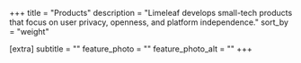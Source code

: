 +++
title = "Products"
description = "Limeleaf develops small-tech products that focus on user privacy, openness, and platform independence."
sort_by = "weight"

[extra]
subtitle = ""
feature_photo = ""
feature_photo_alt = ""
+++

